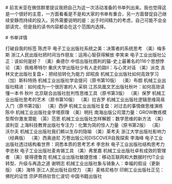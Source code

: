 \# 前言米亚在微信群里提议我把自己为这一次活动准备的书单列出来。我也觉得这是一个很好的主意，一方面看看是不是和大家的书单有重合，另一方面督促自己继续安静而持续的投入。另外需要说明的是：出于时间精力的考虑，自己可能不会全部读完，但是我的读书内容都会在这个范围内选择。

\# 书单详情

打破自我的标签 陈虎平 电子工业出版社系统之美：决策者的系统思考 （美）梅多斯 浙江人民出版社把时间当作朋友：运用心智获得解放 李笑来 电子工业出版社公正：该如何是好？ （美）桑德尔 中信出版社图利的猫-史上最著名的116个思想悖论 （美）佩格蒂特尔 重庆大学出版社少有人走的路II：与心灵对话 （美）派克 吉林文史出版社复盘+：把经验转化为能力 邱昭良 机械工业出版社如何高效学习 （加）斯科特扬 机械工业出版社学会提问（原书第10版） （美）布朗 机械工业出版社精进：如何成为一个很厉害的人 采铜 江苏凤凰文艺出版社秋叶：如何高效读懂一本书 秋叶 北京联合出版社批判性思维工具（原书第3版） （美）保罗 机械工业出版社思考的艺术（原书第10版） （美）拉吉罗 机械工业出版社逻辑思维简易入门（原书第2版） （美）西伊 机械工业出版社复盘：对过去的事情做思维演练 陈中 机械工业出版社金字塔原理 （美）明托 南海出版公司潜力量：GROW教练模型帮你激发潜能 （英）范恩 机械工业出版社怎样解题：数学思维的新方法 （美）波利亚 上海科技教育出版社专注力：化繁为简的惊人力量（原书第2版） （英）沃尔夫 机械工业出版社我们赖以生存的隐喻 （美）莱考夫 浙江大学出版社影响力（经典版） （美）西奥迪尼 万卷出版公司DISCOVER自我探索 李海峰 电子工业出版社透过结构看世界：洞悉本质的思考艺术 李忠秋 电子工业出版社结构思考力 李忠秋 电子工业出版社麦肯锡工具 （美）弗里嘉 机械工业出版社卓有成效的管理者 （美）彼得德鲁克 机械工业出版社敏捷思维：移动互联网和大数据时代IT企业转型、升级与再造之道 谢明志 机械工业出版社象与骑象人：幸福的假设（更新版） \(美）海特 浙江人民出版社自控力 （美）麦格尼格尔 印刷工业出版社正见：佛陀的证悟 宗萨蒋扬钦哲仁波切 中国书籍出版社

